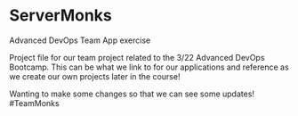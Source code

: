 # ServerMonks
Advanced DevOps Team App exercise

Project file for our team project related to the 3/22 Advanced DevOps Bootcamp. This can be what we link to for our applications and reference as we create our own projects later in the course!

Wanting to make some changes so that we can see some updates! #TeamMonks